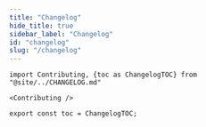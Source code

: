 ```yaml
---
title: "Changelog"
hide_title: true
sidebar_label: "Changelog"
id: "changelog"
slug: "/changelog"
---
```


```mdx-code-block
import Contributing, {toc as ChangelogTOC} from "@site/../CHANGELOG.md"

<Contributing />

export const toc = ChangelogTOC;
```
